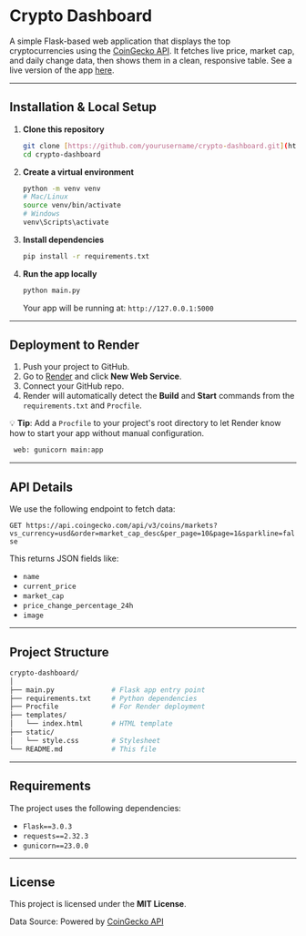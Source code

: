

# Crypto Dashboard

A simple Flask-based web application that displays the top cryptocurrencies using the [CoinGecko API](https://www.coingecko.com/en/api/documentation). It fetches live price, market cap, and daily change data, then shows them in a clean, responsive table. See a live version of the app [here](https://crypto-dash.onrender.com/).

---

## Installation & Local Setup

1.  **Clone this repository**
    ```bash
    git clone [https://github.com/yourusername/crypto-dashboard.git](https://github.com/yourusername/crypto-dashboard.git)
    cd crypto-dashboard
    ```
2.  **Create a virtual environment**
    ```bash
    python -m venv venv
    # Mac/Linux
    source venv/bin/activate
    # Windows
    venv\Scripts\activate
    ```
3.  **Install dependencies**
    ```bash
    pip install -r requirements.txt
    ```
4.  **Run the app locally**
    ```bash
    python main.py
    ```
    Your app will be running at: `http://127.0.0.1:5000`

---

## Deployment to Render

1.  Push your project to GitHub.
2.  Go to [Render](https://render.com/) and click **New Web Service**.
3.  Connect your GitHub repo.
4.  Render will automatically detect the **Build** and **Start** commands from the `requirements.txt` and `Procfile`.

💡 **Tip**: Add a `Procfile` to your project's root directory to let Render know how to start your app without manual configuration.
 ```bash
  web: gunicorn main:app
 ```

---

## API Details

We use the following endpoint to fetch data:

`GET https://api.coingecko.com/api/v3/coins/markets?vs_currency=usd&order=market_cap_desc&per_page=10&page=1&sparkline=false`

This returns JSON fields like:
-   `name`
-   `current_price`
-   `market_cap`
-   `price_change_percentage_24h`
-   `image`

---

## Project Structure
 ```bash
crypto-dashboard/
│
├── main.py              # Flask app entry point
├── requirements.txt     # Python dependencies
├── Procfile             # For Render deployment
├── templates/
│   └── index.html       # HTML template
├── static/
│   └── style.css        # Stylesheet
└── README.md            # This file
 ```

---

## Requirements

The project uses the following dependencies:
-   `Flask==3.0.3`
-   `requests==2.32.3`
-   `gunicorn==23.0.0`

---

## License

This project is licensed under the **MIT License**.

Data Source: Powered by [CoinGecko API](https://www.coingecko.com/en/api)
